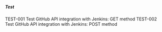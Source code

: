 ##### Test

TEST-001 Test GitHub API integration with Jenkins: GET method
TEST-002 Test GitHub API integration with Jenkins: POST method


